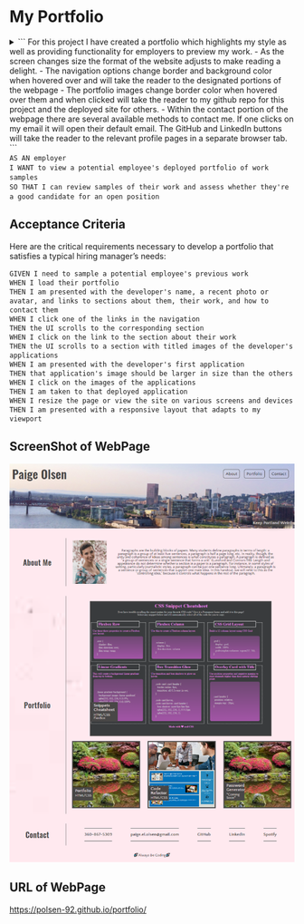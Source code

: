# My Portfolio

<details>
<summary>
```
For this project I have created a portfolio which highlights my style as well as providing functionality for employers to preview my work. 
- As the screen changes size the format of the website adjusts to make reading a delight. 
- The navigation options change border and background color when hovered over and will take the reader to the designated portions of the webpage
- The portfolio images change border color when hovered over them and when clicked will take the reader to my github repo for this project and the deployed site for others. 
- Within the contact portion of the webpage there are several available methods to contact me. If one clicks on my email it will open their default email. The GitHub and LinkedIn buttons will take the reader to the relevant profile pages in a separate browser tab.
```
</summary>
</details
## User Story

```
AS AN employer
I WANT to view a potential employee's deployed portfolio of work samples
SO THAT I can review samples of their work and assess whether they're a good candidate for an open position
```


## Acceptance Criteria

Here are the critical requirements necessary to develop a portfolio that satisfies a typical hiring manager’s needs:

```
GIVEN I need to sample a potential employee's previous work
WHEN I load their portfolio
THEN I am presented with the developer's name, a recent photo or avatar, and links to sections about them, their work, and how to contact them
WHEN I click one of the links in the navigation
THEN the UI scrolls to the corresponding section
WHEN I click on the link to the section about their work
THEN the UI scrolls to a section with titled images of the developer's applications
WHEN I am presented with the developer's first application
THEN that application's image should be larger in size than the others
WHEN I click on the images of the applications
THEN I am taken to that deployed application
WHEN I resize the page or view the site on various screens and devices
THEN I am presented with a responsive layout that adapts to my viewport
```


## ScreenShot of WebPage

![screenshot](Assets/images/portfolio_screenshot.png)

## URL of WebPage

https://polsen-92.github.io/portfolio/

